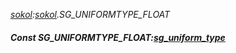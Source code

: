 _[sokol](../../modules/sokol/sokol-module.md):[sokol](../../modules/sokol/sokol-module.md).SG\_UNIFORMTYPE\_FLOAT_
##### Const SG\_UNIFORMTYPE\_FLOAT:[sg_uniform_type](../../modules/sokol/sokol-sg_uniform_type.md)
